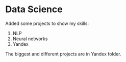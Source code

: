 # Data Science

Added some projects to show my skills:
1) NLP
2) Neural networks
3) Yandex
   
The biggest and different projects are in Yandex folder.
